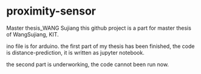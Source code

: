 # proximity-sensor
Master thesis_WANG Sujiang
this github project is a part for master thesis of WangSujiang, KIT.

ino file is for arduino. 
the first part of my thesis has been finished, the code is distance-prediction, it is written as jupyter notebook.

the second part is underworking, the code cannot been run now.
